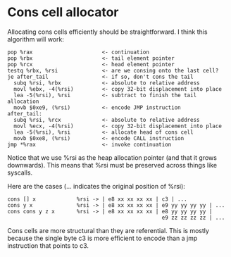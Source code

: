 # Cons cell allocator

Allocating cons cells efficiently should be straightforward. I think this
algorithm will work:

    pop %rax                      <- continuation
    pop %rbx                      <- tail element pointer
    pop %rcx                      <- head element pointer
    testq %rbx, %rsi              <- are we consing onto the last cell?
    je after_tail                 <- if so, don't cons the tail
      subq %rsi, %rbx             <- absolute to relative address
      movl %ebx, -4(%rsi)         <- copy 32-bit displacement into place
      lea -5(%rsi), %rsi          <- subtract to finish the tail allocation
      movb $0xe9, (%rsi)          <- encode JMP instruction
    after_tail:
      subq %rsi, %rcx             <- absolute to relative address
      movl %ecx, -4(%rsi)         <- copy 32-bit displacement into place
      lea -5(%rsi), %rsi          <- allocate head of cons cell
      movb $0xe8, (%rsi)          <- encode CALL instruction
    jmp *%rax                     <- invoke continuation

Notice that we use %rsi as the heap allocation pointer (and that it grows
downwards). This means that %rsi must be preserved across things like syscalls.

Here are the cases (... indicates the original position of %rsi):

    cons [] x             %rsi -> | e8 xx xx xx xx | c3 | ...
    cons y x              %rsi -> | e8 xx xx xx xx | e9 yy yy yy yy | ...
    cons cons y z x       %rsi -> | e8 xx xx xx xx | e8 yy yy yy yy |
                                                     e9 zz zz zz zz | ...

Cons cells are more structural than they are referential. This is mostly because
the single byte c3 is more efficient to encode than a jmp instruction that
points to c3.